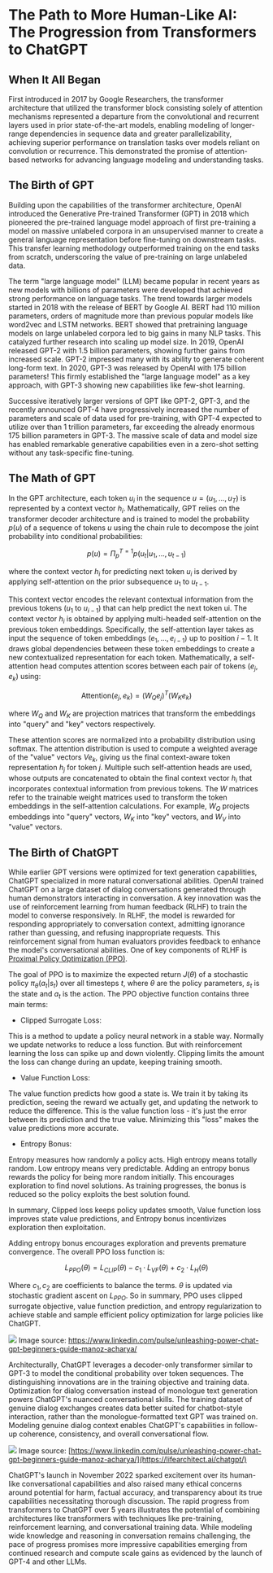# The Path to More Human-Like AI: The Progression from Transformers to ChatGPT 

## When It All Began
First introduced in 2017 by Google Researchers, the transformer architecture that utilized the transformer block consisting solely of attention mechanisms represented a departure from the convolutional and recurrent layers used in prior state-of-the-art models, 
enabling modeling of longer-range dependencies in sequence data and greater parallelizability, achieving superior performance on translation tasks over models reliant on convolution or recurrence. 
This demonstrated the promise of attention-based networks for advancing language modeling and understanding tasks.

## The Birth of GPT
Building upon the capabilities of the transformer architecture, OpenAI introduced the Generative Pre-trained Transformer (GPT) in 2018 which pioneered the pre-trained language model approach of first pre-training a model on massive unlabeled corpora in an unsupervised manner to create a general language representation before fine-tuning on downstream tasks. 
This transfer learning methodology outperformed training on the end tasks from scratch, underscoring the value of pre-training on large unlabeled data. 

The term "large language model" (LLM) became popular in recent years as new models with billions of parameters were developed that achieved strong performance on language tasks. The trend towards larger models started in 2018 with the release of BERT by Google AI. BERT had 110 million parameters, orders of magnitude more than previous popular models like word2vec and LSTM networks. BERT showed that pretraining language models on large unlabeled corpora led to big gains in many NLP tasks. This catalyzed further research into scaling up model size. In 2019, OpenAI released GPT-2 with 1.5 billion parameters, showing further gains from increased scale. GPT-2 impressed many with its ability to generate coherent long-form text. In 2020, GPT-3 was released by OpenAI with 175 billion parameters! This firmly established the "large language model" as a key approach, with GPT-3 showing new capabilities like few-shot learning.

Successive iteratively larger versions of GPT like GPT-2, GPT-3, and the recently announced GPT-4 have progressively increased the number of parameters and scale of data used for pre-training, with GPT-4 expected to utilize over than 1 trillion parameters, far exceeding the already enormous 175 billion parameters in GPT-3. The massive scale of data and model size has enabled remarkable generative capabilities even in a zero-shot setting without any task-specific fine-tuning.

## The Math of GPT
In the GPT architecture, each token $u_i$ in the sequence $u = (u_1, ..., u_T)$ is represented by a context vector $h_i$.  Mathematically, GPT relies on the transformer decoder architecture and is trained to model the probability $p(u)$ of a sequence of tokens $u$ using the chain rule to decompose the joint probability into conditional probabilities:

$$p(u) = Π_p^{T=1} p(u_t | u_1, ..., u_{t-1})$$ 

where the context vector $h_i$ for predicting next token $u_i$ is derived by applying self-attention on the prior subsequence $u_1$ to $u_{t-1}$.

This context vector encodes the relevant contextual information from the previous tokens $(u_1$ to $u_{i-1})$ that can help predict the next token ui.
The context vector $h_i$ is obtained by applying multi-headed self-attention on the previous token embeddings. Specifically, the self-attention layer takes as input the sequence of token embeddings $(e_1, ..., e_{i-1})$ up to position $i-1$. It draws global dependencies between these token embeddings to create a new contextualized representation for each token.
Mathematically, a self-attention head computes attention scores between each pair of tokens $(e_j, e_k)$ using:

$$\text{Attention}(e_j, e_k) = (W_Qe_j)^T(W_Ke_k)$$

where $W_Q$ and $W_K$ are projection matrices that transform the embeddings into "query" and "key" vectors respectively.

These attention scores are normalized into a probability distribution using softmax. The attention distribution is used to compute a weighted average of the "value" vectors $Ve_k$, giving us the final context-aware token representation $h_j$ for token $j$.
Multiple such self-attention heads are used, whose outputs are concatenated to obtain the final context vector $h_i$ that incorporates contextual information from previous tokens.
The $W$ matrices refer to the trainable weight matrices used to transform the token embeddings in the self-attention calculations. For example, $W_Q$ projects embeddings into "query" vectors, $W_K$ into "key" vectors, and $W_V$ into "value" vectors. 

## The Birth of ChatGPT
While earlier GPT versions were optimized for text generation capabilities, ChatGPT specialized in more natural conversational abilities. OpenAI trained ChatGPT on a large dataset of dialog conversations generated through human demonstrators interacting in conversation. A key innovation was the use of reinforcement learning from human feedback (RLHF) to train the model to converse responsively. 
In RLHF, the model is rewarded for responding appropriately to conversation context, admitting ignorance rather than guessing, and refusing inappropriate requests. This reinforcement signal from human evaluators provides feedback to enhance the model's conversational abilities. One of key components of RLHF is [Proximal Policy Optimization (PPO)](https://arxiv.org/pdf/1707.06347.pdf).

The goal of PPO is to maximize the expected return $J(\theta)$ of a stochastic policy $\pi_\theta(a_t|s_t)$ over all timesteps $t$, where $\theta$ are the policy parameters, $s_t$ is the state and $a_t$ is the action.
The PPO objective function contains three main terms:

- Clipped Surrogate Loss: 

This is a method to update a policy neural network in a stable way. Normally we update networks to reduce a loss function. But with reinforcement learning the loss can spike up and down violently. Clipping limits the amount the loss can change during an update, keeping training smooth.

- Value Function Loss: 

The value function predicts how good a state is. We train it by taking its prediction, seeing the reward we actually get, and updating the network to reduce the difference. This is the value function loss - it's just the error between its prediction and the true value. Minimizing this "loss" makes the value predictions more accurate.

- Entropy Bonus: 

Entropy measures how randomly a policy acts. High entropy means totally random. Low entropy means very predictable. Adding an entropy bonus rewards the policy for being more random initially. This encourages exploration to find novel solutions. As training progresses, the bonus is reduced so the policy exploits the best solution found.

In summary, Clipped loss keeps policy updates smooth, Value function loss improves state value predictions, and Entropy bonus incentivizes exploration then exploitation.

Adding entropy bonus encourages exploration and prevents premature convergence.
The overall PPO loss function is:

$$L_{PPO}(\theta) = L_{CLIP}(\theta) - c_1 \cdot L_{VF}(\theta) + c_2 \cdot L_H(\theta)$$

Where $c_1, c_2$ are coefficients to balance the terms. $\theta$ is updated via stochastic gradient ascent on $L_{PPO}$.
So in summary, PPO uses clipped surrogate objective, value function prediction, and entropy regularization to achieve stable and sample efficient policy optimization for large policies like ChatGPT. 

![](/images/chatgpt_process.png)
Image source: https://www.linkedin.com/pulse/unleashing-power-chat-gpt-beginners-guide-manoz-acharya/


Architecturally, ChatGPT leverages a decoder-only transformer similar to GPT-3 to model the conditional probability over token sequences. The distinguishing innovations are in the training objective and training data. Optimization for dialog conversation instead of monologue text generation powers ChatGPT's nuanced conversational skills.
The training dataset of genuine dialog exchanges creates data better suited for chatbot-style interaction, rather than the monologue-formatted text GPT was trained on. Modeling genuine dialog context enables ChatGPT's capabilities in follow-up coherence, consistency, and overall conversational flow. 

![](/images/2022-Alan-D-Thompson-ChatGPT-Sparrow-Rev-0d.png)
Image source: [https://www.linkedin.com/pulse/unleashing-power-chat-gpt-beginners-guide-manoz-acharya/](https://lifearchitect.ai/chatgpt/)

ChatGPT's launch in November 2022 sparked excitement over its human-like conversational capabilities and also raised many ethical concerns around potential for harm, factual accuracy, and transparency about its true capabilities necessitating thorough discussion.
The rapid progress from transformers to ChatGPT over 5 years illustrates the potential of combining architectures like transformers with techniques like pre-training, reinforcement learning, and conversational training data. While modeling wide knowledge and reasoning in conversation remains challenging, the pace of progress promises more impressive capabilities emerging from continued research and compute scale gains as evidenced by the launch of GPT-4 and other LLMs.
